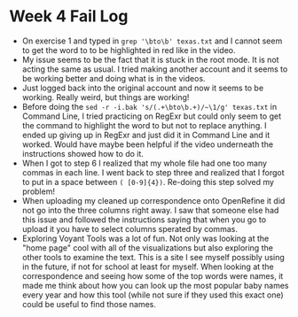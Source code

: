 # Week 4 Fail Log

* On exercise 1 and typed in `grep '\bto\b' texas.txt` and I cannot seem to get the word to to be highlighted in red like in the video. 
* My issue seems to be the fact that it is stuck in the root mode. It is not acting the same as usual. I tried making another account and it seems to be working better and doing what is in the videos.
* Just logged back into the original account and now it seems to be working. Really weird, but things are working!
* Before doing the `sed -r -i.bak 's/(.+\bto\b.+)/~\1/g' texas.txt` in Command Line, I tried practicing on RegExr but could only seem to get the command to highlight the word to but not to replace anything. I ended up giving up in RegExr and just did it in Command Line and it worked. Would have maybe been helpful if the video underneath the instructions showed how to do it.
* When I got to step 6 I realized that my whole file had one too many commas in each line. I went back to step three and realized that I forgot to put in a space between `( [0-9]{4})`. Re-doing this step solved my problem!
* When uploading my cleaned up correspondence onto OpenRefine it did not go into the three columns right away. I saw that someone else had this issue and followed the instructions saying that when you go to upload it you have to select columns sperated by commas.
* Exploring Voyant Tools was a lot of fun. Not only was looking at the "home page" cool with all of the visualizations but also exploring the other tools to examine the text. This is a site I see myself possibly using in the future, if not for school at least for myself. When looking at the correspondence and seeing how some of the top words were names, it made me think about how you can look up the most popular baby names every year and how this tool (while not sure if they used this exact one) could be useful to find those names.

